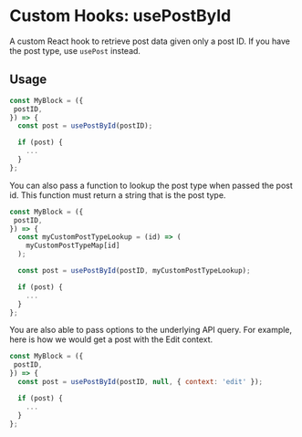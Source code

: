 # Custom Hooks: usePostById

A custom React hook to retrieve post data given only a post ID.
If you have the post type, use `usePost` instead.

## Usage

```jsx
const MyBlock = ({
 postID,
}) => {
  const post = usePostById(postID);

  if (post) {
    ...
  }
};
```

You can also pass a function to lookup the post type when passed the post id.
This function must return a string that is the post type.

```jsx
const MyBlock = ({
 postID,
}) => {
  const myCustomPostTypeLookup = (id) => (
    myCustomPostTypeMap[id]
  );

  const post = usePostById(postID, myCustomPostTypeLookup);

  if (post) {
    ...
  }
};
```

You are also able to pass options to the underlying API query. For example,
here is how we would get a post with the Edit context.

```jsx
const MyBlock = ({
 postID,
}) => {
  const post = usePostById(postID, null, { context: 'edit' });

  if (post) {
    ...
  }
};
```

